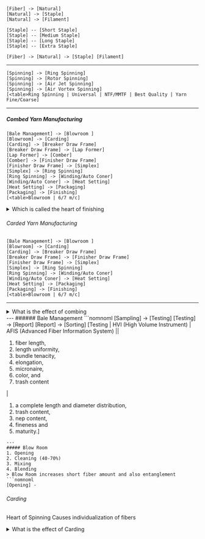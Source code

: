 ```nomnoml
[Fiber] -> [Natural] 
[Natural] -> [Staple]
[Natural] -> [Filament]

[Staple] -- [Short Staple]
[Staple] -- [Medium Staple]
[Staple] -- [Long Staple]
[Staple] -- [Extra Staple]

```
```nomnoml
[Fiber] -> [Natural] -> [Staple] [Filament]
```
---
```nomnoml
[Spinning] -> [Ring Spinning]
[Spinning] -> [Rotor Spinning]
[Spinning] -> [Air Jet Spinning]
[Spinning] -> [Air Vortex Spinning]
[<table>Ring Spinning | Universal | NTF/MMTF | Best Quality | Yarn Fine/Coarse]

```
---
##### Combed Yarn Manufacturing 
```nomnoml
[Bale Management] -> [Blowroom ] 
[Blowroom] -> [Carding]
[Carding] -> [Breaker Draw Frame]
[Breaker Draw Frame] -> [Lap Former]
[Lap Former] -> [Comber]
[Comber] -> [Finisher Draw Frame]
[Finisher Draw Frame] -> [Simplex]
[Simplex] -> [Ring Spinning]
[Ring Spinning] -> [Winding/Auto Coner]
[Winding/Auto Coner] -> [Heat Setting]
[Heat Setting] -> [Packaging]
[Packaging] -> [Finishing]
[<table>Blowroom | 6/7 m/c]

```
<details> <summary>Which is called the heart of finishing</summary> <p>Carding</p> </details>

###### Carded Yarn Manufacturing
```nomnoml
[Bale Management] -> [Blowroom ] 
[Blowroom] -> [Carding]
[Carding] -> [Breaker Draw Frame]
[Breaker Draw Frame] -> [Finisher Draw Frame]
[Finisher Draw Frame] -> [Simplex]
[Simplex] -> [Ring Spinning]
[Ring Spinning] -> [Winding/Auto Coner]
[Winding/Auto Coner] -> [Heat Setting]
[Heat Setting] -> [Packaging]
[Packaging] -> [Finishing]
[<table>Blowroom | 6/7 m/c]

```
---
<details> <summary>What is the effect of combing</summary> <p>Carded fibers include short fibers whereas combed fibers have low short fiber %. Combing reduces the small fiber by 12-16%. As small fibers can't fully participate in twisting, it results in protruding fibers, neps.
Fiber length less than half of a inch is called small fiber

</p> </details>
---
###### Bale Management
```nomnoml
[Sampling] -> [Testing]
[Testing] -> [Report]
[Report] -> [Sorting]
[<table>Testing | HVI (High Volume Instrument) | AFIS (Advanced Fiber 
Information System) || 

1. fiber length, 
2. length uniformity, 
3. bundle tenacity, 
4. elongation, 
5. micronaire, 
6. color, and 
7. trash content 

| 
1. a complete length and diameter distribution, 
2. trash content, 
3. nep content, 
4. fineness and 
5. maturity.]

```
---
##### Blow Room
1. Opening
2. Cleaning (40-70%)
3. Mixing 
4. Blending
> Blow Room increases short fiber amount and also entanglement
```nomnoml
[Opening] -
```


###### Carding
Heart of Spinning
Causes individualization of fibers 

<details><summary> 
What is the effect of Carding
</summary> 
1. Maximum Cleaning
2. Maximum Opening
3. Disentanglement of neps 
</details>
